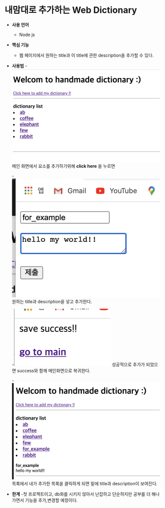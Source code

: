 # 내맘대로 추가하는 Web Dictionary
-  **사용 언어**
	- Node js

- **핵심 기능**
	- 웹 페이지에서  원하는 title과 이 title에 관한 description을 추가할 수 있다.

- **사용법**
    -![초기화면](/img/main.png)
    메인 화면에서 요소를 추가하기위해 **click here** 을 누르면

    -![추가화면](/img/input.png)
    원하는 title과 description을 넣고 추가한다.

    -![성공화면](/img/success.png)
    성공적으로 추가가 되었으면 success와 함께 메인화면으로 복귀한다.

    -![결과](/img/result.png)
    목록에서 내가 추가한 목록을 클릭하게 되면 밑에 title과 description이 보여진다.

- **한계**
    -첫 프로젝트이고, db화를 시키지 않아서 난잡하고 단순하지만 공부를 더 해나가면서 기능을 추가,변경할 예정이다.

    


